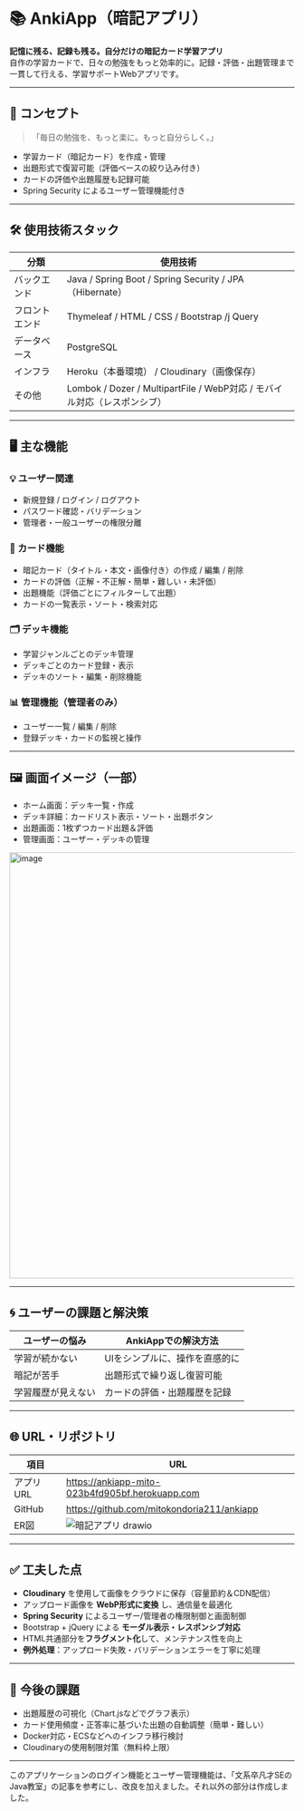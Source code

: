# 📚 AnkiApp（暗記アプリ）

**記憶に残る、記録も残る。自分だけの暗記カード学習アプリ**  
自作の学習カードで、日々の勉強をもっと効率的に。記録・評価・出題管理まで一貫して行える、学習サポートWebアプリです。

---

## 🎯 コンセプト

> 「毎日の勉強を、もっと楽に。もっと自分らしく。」

- 学習カード（暗記カード）を作成・管理  
- 出題形式で復習可能（評価ベースの絞り込み付き）  
- カードの評価や出題履歴も記録可能  
- Spring Security によるユーザー管理機能付き

---

## 🛠️ 使用技術スタック

| 分類 | 使用技術 |
|------|----------|
| バックエンド | Java / Spring Boot / Spring Security / JPA（Hibernate） |
| フロントエンド | Thymeleaf / HTML / CSS / Bootstrap /j Query|
| データベース | PostgreSQL |
| インフラ | Heroku（本番環境） / Cloudinary（画像保存） |
| その他 | Lombok / Dozer / MultipartFile / WebP対応 / モバイル対応（レスポンシブ） |

---

## 🖥️ 主な機能

### 💡 ユーザー関連
- 新規登録 / ログイン / ログアウト  
- パスワード確認・バリデーション  
- 管理者・一般ユーザーの権限分離  

### 📘 カード機能
- 暗記カード（タイトル・本文・画像付き）の作成 / 編集 / 削除  
- カードの評価（正解・不正解・簡単・難しい・未評価）  
- 出題機能（評価ごとにフィルターして出題）  
- カードの一覧表示・ソート・検索対応  

### 🗂️ デッキ機能
- 学習ジャンルごとのデッキ管理  
- デッキごとのカード登録・表示  
- デッキのソート・編集・削除機能  

### 📊 管理機能（管理者のみ）
- ユーザー一覧 / 編集 / 削除  
- 登録デッキ・カードの監視と操作  

---

## 🖼️ 画面イメージ（一部）

- ホーム画面：デッキ一覧・作成  
- デッキ詳細：カードリスト表示・ソート・出題ボタン  
- 出題画面：1枚ずつカード出題＆評価  
- 管理画面：ユーザー・デッキの管理  

<img width="1879" height="752" alt="image" src="https://github.com/user-attachments/assets/e198d456-8ad8-4f41-a388-db94535a4f68" />


---

## 🌀 ユーザーの課題と解決策

| ユーザーの悩み | AnkiAppでの解決方法 |
|----------------|----------------------|
| 学習が続かない | UIをシンプルに、操作を直感的に |
| 暗記が苦手     | 出題形式で繰り返し復習可能 |
| 学習履歴が見えない | カードの評価・出題履歴を記録 |

---

## 🌐 URL・リポジトリ

| 項目 | URL |
|------|-----|
| アプリURL | https://ankiapp-mito-023b4fd905bf.herokuapp.com |
| GitHub | https://github.com/mitokondoria211/ankiapp |
| ER図| ![暗記アプリ drawio](https://github.com/user-attachments/assets/63064209-c27e-4725-9dcf-57fb52af13fc)  |



---

## ✅ 工夫した点

- **Cloudinary** を使用して画像をクラウドに保存（容量節約＆CDN配信）  
- アップロード画像を **WebP形式に変換** し、通信量を最適化  
- **Spring Security** によるユーザー/管理者の権限制御と画面制御  
- Bootstrap + jQuery による **モーダル表示・レスポンシブ対応**  
- HTML共通部分を**フラグメント化**して、メンテナンス性を向上  
- **例外処理**：アップロード失敗・バリデーションエラーを丁寧に処理  

---

## 🧪 今後の課題

- 出題履歴の可視化（Chart.jsなどでグラフ表示）  
- カード使用頻度・正答率に基づいた出題の自動調整（簡単・難しい）  
- Docker対応・ECSなどへのインフラ移行検討  
- Cloudinaryの使用制限対策（無料枠上限）

---

このアプリケーションのログイン機能とユーザー管理機能は、「文系卒凡才SEのJava教室」の記事を参考にし、改良を加えました。それ以外の部分は作成しました。










